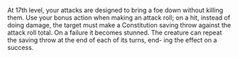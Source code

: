 At 17th level, your attacks are designed to bring a foe down without killing them. Use your bonus action when making an attack roll; on a hit, instead of doing damage, the target must make a Constitution saving throw against the attack roll total. On a failure it becomes stunned. The creature can repeat the saving throw at the end of each of its turns, end- ing the effect on a success.